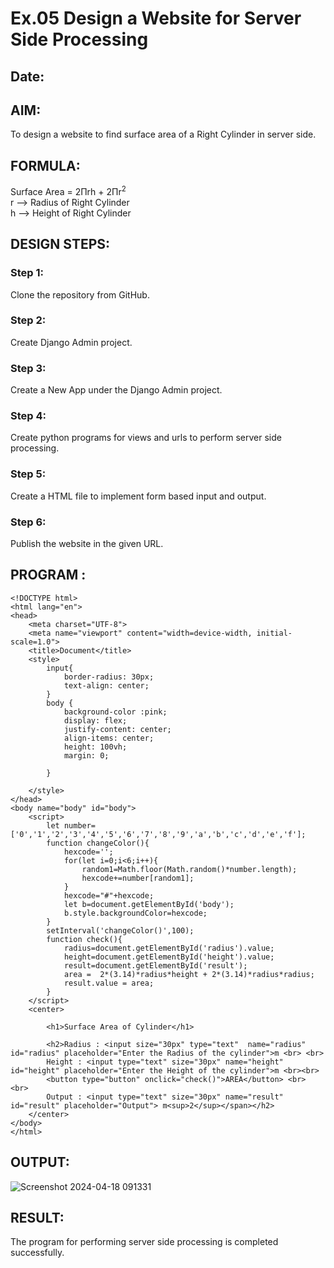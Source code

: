 # Ex.05 Design a Website for Server Side Processing
## Date:

## AIM:
To design a website to find surface area of a Right Cylinder in server side.

## FORMULA:
Surface Area = 2Πrh + 2Πr<sup>2</sup>
<br>r --> Radius of Right Cylinder
<br>h --> Height of Right Cylinder

## DESIGN STEPS:

### Step 1:
Clone the repository from GitHub.

### Step 2:
Create Django Admin project.

### Step 3:
Create a New App under the Django Admin project.

### Step 4:
Create python programs for views and urls to perform server side processing.

### Step 5:
Create a HTML file to implement form based input and output.

### Step 6:
Publish the website in the given URL.

## PROGRAM :
```
<!DOCTYPE html>
<html lang="en">
<head>
    <meta charset="UTF-8">
    <meta name="viewport" content="width=device-width, initial-scale=1.0">
    <title>Document</title>
    <style>
        input{
            border-radius: 30px;
            text-align: center;
        }
        body {
            background-color :pink;
            display: flex;
            justify-content: center;
            align-items: center;
            height: 100vh;
            margin: 0;

        }
        
    </style>
</head>
<body name="body" id="body">
    <script>
        let number=['0','1','2','3','4','5','6','7','8','9','a','b','c','d','e','f'];
        function changeColor(){
            hexcode='';
            for(let i=0;i<6;i++){
                random1=Math.floor(Math.random()*number.length);
                hexcode+=number[random1];
            }
            hexcode="#"+hexcode;
            let b=document.getElementById('body');
            b.style.backgroundColor=hexcode;
        }
        setInterval('changeColor()',100);
        function check(){
            radius=document.getElementById('radius').value;
            height=document.getElementById('height').value;
            result=document.getElementById('result');
            area =  2*(3.14)*radius*height + 2*(3.14)*radius*radius;
            result.value = area;
        }
    </script>
    <center>

        <h1>Surface Area of Cylinder</h1>

        <h2>Radius : <input size="30px" type="text"  name="radius" id="radius" placeholder="Enter the Radius of the cylinder">m <br> <br>
        Height : <input type="text" size="30px" name="height" id="height" placeholder="Enter the Height of the cylinder">m <br><br>
        <button type="button" onclick="check()">AREA</button> <br> <br>
        Output : <input type="text" size="30px" name="result" id="result" placeholder="Output"> m<sup>2</sup></span></h2>
    </center>
</body>
</html>
```

## OUTPUT:
![Screenshot 2024-04-18 091331](https://github.com/Sanjaikee/MathServer/assets/150231888/d2ec9339-d94c-4be5-8fb5-6a0e870402d3)



## RESULT:
The program for performing server side processing is completed successfully.
